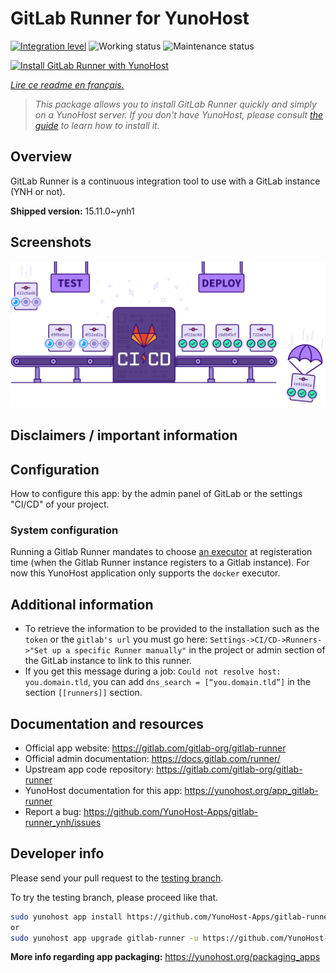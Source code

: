 <!--
N.B.: This README was automatically generated by https://github.com/YunoHost/apps/tree/master/tools/README-generator
It shall NOT be edited by hand.
-->

# GitLab Runner for YunoHost

[![Integration level](https://dash.yunohost.org/integration/gitlab-runner.svg)](https://dash.yunohost.org/appci/app/gitlab-runner) ![Working status](https://ci-apps.yunohost.org/ci/badges/gitlab-runner.status.svg) ![Maintenance status](https://ci-apps.yunohost.org/ci/badges/gitlab-runner.maintain.svg)

[![Install GitLab Runner with YunoHost](https://install-app.yunohost.org/install-with-yunohost.svg)](https://install-app.yunohost.org/?app=gitlab-runner)

*[Lire ce readme en français.](./README_fr.md)*

> *This package allows you to install GitLab Runner quickly and simply on a YunoHost server.
If you don't have YunoHost, please consult [the guide](https://yunohost.org/#/install) to learn how to install it.*

## Overview

GitLab Runner is a continuous integration tool to use with a GitLab instance (YNH or not).


**Shipped version:** 15.11.0~ynh1

## Screenshots

![Screenshot of GitLab Runner](./doc/screenshots/ci-cd-test-deploy-illustration_2x.png)

## Disclaimers / important information

## Configuration

How to configure this app: by the admin panel of GitLab or the settings "CI/CD" of your project.

### System configuration

Running a Gitlab Runner mandates to choose [an executor](https://docs.gitlab.com/runner/executors/) at registeration time (when the Gitlab Runner instance registers to a Gitlab instance). For now this YunoHost application only supports the `docker` executor.

## Additional information

* To retrieve the information to be provided to the installation such as the `token` or the `gitlab's url` you must go here: `Settings->CI/CD->Runners->"Set up a specific Runner manually"` in the project or admin section of the GitLab instance to link to this runner.
* If you get this message during a job: `Could not resolve host: you.domain.tld`, you can add `dns_search = [“you.domain.tld”]` in the section `[[runners]]` section.

## Documentation and resources

* Official app website: <https://gitlab.com/gitlab-org/gitlab-runner>
* Official admin documentation: <https://docs.gitlab.com/runner/>
* Upstream app code repository: <https://gitlab.com/gitlab-org/gitlab-runner>
* YunoHost documentation for this app: <https://yunohost.org/app_gitlab-runner>
* Report a bug: <https://github.com/YunoHost-Apps/gitlab-runner_ynh/issues>

## Developer info

Please send your pull request to the [testing branch](https://github.com/YunoHost-Apps/gitlab-runner_ynh/tree/testing).

To try the testing branch, please proceed like that.

``` bash
sudo yunohost app install https://github.com/YunoHost-Apps/gitlab-runner_ynh/tree/testing --debug
or
sudo yunohost app upgrade gitlab-runner -u https://github.com/YunoHost-Apps/gitlab-runner_ynh/tree/testing --debug
```

**More info regarding app packaging:** <https://yunohost.org/packaging_apps>
